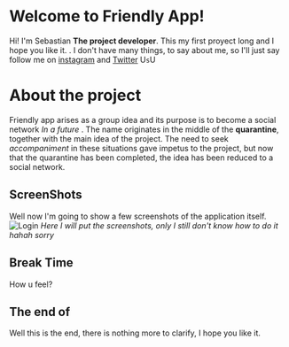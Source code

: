 # Welcome to Friendly App!

Hi! I'm Sebastian  **The project developer**. This my first proyect long and I hope you like it. . I don't have many things, to say about me, so I'll just say follow me on [instagram](https://www.instagram.com/d3epinmymind) and [Twitter](https://twitter.com/TenkiOwO?s=08) U`s`U


# About the project
Friendly app arises as a group idea and its purpose is to become a social network *In a future* . The name originates in the middle of the **quarantine**, together with the main idea of the project.  The need to seek *accompaniment* in these situations gave impetus to the project, but now that the quarantine has been completed, the idea has been reduced to a social network. 

## ScreenShots

Well now I'm going to show a few screenshots of the application itself. 
![Login](/assetsImg/Login.png)
*Here I will put the screenshots, only I still don't know how to do it hahah sorry*


## Break Time 
How u feel?

## The end of 
Well this is the end, there is nothing more to clarify, I hope you like it.

